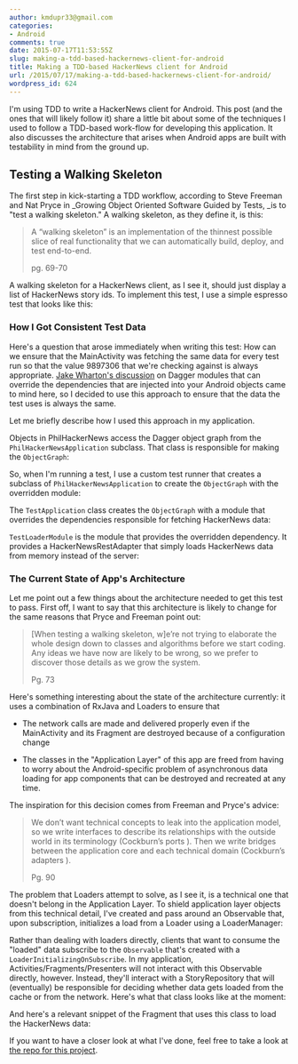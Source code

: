 ```yaml
---
author: kmdupr33@gmail.com
categories:
- Android
comments: true
date: 2015-07-17T11:53:55Z
slug: making-a-tdd-based-hackernews-client-for-android
title: Making a TDD-based HackerNews client for Android
url: /2015/07/17/making-a-tdd-based-hackernews-client-for-android/
wordpress_id: 624
---
```


I'm using TDD to write a HackerNews client for Android. This post (and the ones that will likely follow it) share a little bit about some of the techniques I used to follow a TDD-based work-flow for developing this application. It also discusses the architecture that arises when Android apps are built with testability in mind from the ground up.

<!--more-->


## Testing a Walking Skeleton


The first step in kick-starting a TDD workflow, according to Steve Freeman and Nat Pryce in _Growing Object Oriented Software Guided by Tests, _is to "test a walking skeleton." A walking skeleton, as they define it, is this:


<blockquote>A “walking skeleton” is an implementation of the thinnest possible slice of real functionality that we can automatically build, deploy, and test end-to-end.

pg. 69-70</blockquote>


A walking skeleton for a HackerNews client, as I see it, should just display a list of HackerNews story ids. To implement this test, I use a simple espresso test that looks like this:




### How I Got Consistent Test Data


Here's a question that arose immediately when writing this test: How can we ensure that the MainActivity was fetching the same data for every test run so that the value 9897306 that we're checking against is always appropriate. [Jake Wharton's discussion](https://www.google.com/webhp?sourceid=chrome-instant&ion=1&espv=2&ie=UTF-8#q=jake%20wharton%20dagger%20parley) on Dagger modules that can override the dependencies that are injected into your Android objects came to mind here, so I decided to use this approach to ensure that the data the test uses is always the same.

Let me briefly describe how I used this approach in my application.

Objects in PhilHackerNews access the Dagger object graph from the `PhilHackerNewsApplication` subclass. That class is responsible for making the `ObjectGraph`:

So, when I'm running a test, I use a custom test runner that creates a subclass of `PhilHackerNewsApplication` to create the `ObjectGraph` with the overridden module:

The `TestApplication` class creates the `ObjectGraph` with a module that overrides the dependencies responsible for fetching HackerNews data:

`TestLoaderModule` is the module that provides the overridden dependency. It provides a HackerNewsRestAdapter that simply loads HackerNews data from memory instead of the server:


### The Current State of App's Architecture


Let me point out a few things about the architecture needed to get this test to pass. First off, I want to say that this architecture is likely to change for the same reasons that Pryce and Freeman point out:


<blockquote>[When testing a walking skeleton, w]e’re not trying to elaborate the whole design down to classes and algorithms before we start coding. Any ideas we have now are likely to be wrong, so we prefer to discover those details as we grow the system.

Pg. 73</blockquote>


Here's something interesting about the state of the architecture currently: it uses a combination of RxJava and Loaders to ensure that



	
  * The network calls are made and delivered properly even if the MainActivity and its Fragment are destroyed because of a configuration change

	
  * The classes in the "Application Layer" of this app are freed from having to worry about the Android-specific problem of asynchronous data loading for app components that can be destroyed and recreated at any time.


The inspiration for this decision comes from Freeman and Pryce's advice:


<blockquote>We don’t want technical concepts to leak into the application model, so we write interfaces to describe its relationships with the outside world in its terminology (Cockburn’s ports ). Then we write bridges between the application core and each technical domain (Cockburn’s adapters ).

Pg. 90</blockquote>


The problem that Loaders attempt to solve, as I see it, is a technical one that doesn't belong in the Application Layer. To shield application layer objects from this technical detail, I've created and pass around an Observable that, upon subscription, initializes a load from a Loader using a LoaderManager:

Rather than dealing with loaders directly, clients that want to consume the "loaded" data subscribe to the `Observable` that's created with a `LoaderInitializingOnSubscribe`. In my application, Activities/Fragments/Presenters will not interact with this Observable directly, however. Instead, they'll interact with a StoryRepository that will (eventually) be responsible for deciding whether data gets loaded from the cache or from the network. Here's what that class looks like at the moment:

And here's a relevant snippet of the Fragment that uses this class to load the HackerNews data:



If you want to have a closer look at what I've done, feel free to take a look at [the repo for this project](https://github.com/kmdupr33/PhilHackerNews).
